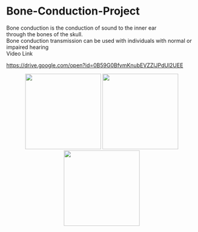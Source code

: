 # Bone-Conduction-Project

Bone conduction is the conduction of sound to the inner ear<br> through the bones of the skull.<br> Bone conduction transmission can be used with individuals with normal or impaired hearing
<br>
Video Link 

https://drive.google.com/open?id=0B59G0BfvmKnubEVZZlJPdUl2UEE
<br>
<p align = 'center'>
<img src = 'http://www.goldendance.co.jp/English/boneconduct/images/01tableimg04.jpg' width = '200' height = '200'/>
<img src = 'http://www.goldendance.co.jp/English/boneconduct/images/tabletitle01.jpg' width = '200' height = '200'/>
<img src = 'http://www.goldendance.co.jp/English/boneconduct/images/01tableimg01.jpg' width = '200' height = '200'/>

</p>

